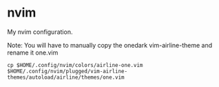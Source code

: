 # nvim
My nvim configuration.

Note: You will have to manually copy the onedark vim-airline-theme and rename it one.vim
```
cp $HOME/.config/nvim/colors/airline-one.vim $HOME/.config/nvim/plugged/vim-airline-themes/autoload/airline/themes/one.vim
```
